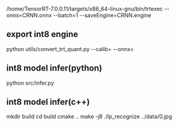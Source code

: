/home/TensorRT-7.0.0.11/targets/x86_64-linux-gnu/bin/trtexec --onnx=CRNN.onnx --batch=1 --saveEngine=CRNN.engine

## export int8 engine
python utils/convert_trt_quant.py --calib= --onnx=



## int8 model infer(python)
python src/infer.py 

## int8 model infer(c++)
mkdir build
cd build
cmake ..
make -j8
./lp_recognize ../data/0.jpg